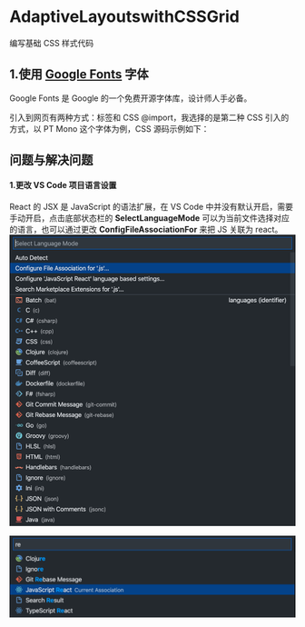 # AdaptiveLayoutswithCSSGrid

编写基础 CSS 样式代码

## 1.使用 [Google Fonts](https://fonts.google.com/) 字体

Google Fonts 是 Google 的一个免费开源字体库，设计师人手必备。

引入到网页有两种方式：<link>标签和 CSS @import，我选择的是第二种 CSS 引入的方式，以 PT Mono 这个字体为例，CSS 源码示例如下：

## 问题与解决问题

#### 1.更改 VS Code 项目语言设置

React 的 JSX 是 JavaScript 的语法扩展，在 VS Code 中并没有默认开启，需要手动开启，点击底部状态栏的 **SelectLanguageMode** 可以为当前文件选择对应的语言，也可以通过更改 **ConfigFileAssociationFor** 来把 JS 关联为 react。
![](./md-images/configFileAssociationFor.png)

![](./md-images/reactLanguageMode.png)
